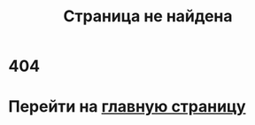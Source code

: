 ﻿---
title: Страница не найдена
main: false
submenu: false
layout: uni
---

<h1 class="uk-heading-xlarge uk-text-center">404</h1>
<h1 class="uk-text-center">Перейти на <a href="{% link index.md %}">главную страницу</a></h1>